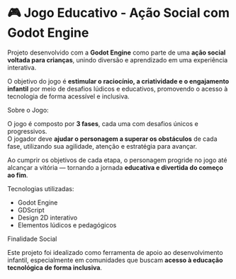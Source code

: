 # 🎮 Jogo Educativo - Ação Social com Godot Engine

Projeto desenvolvido com a **Godot Engine** como parte de uma **ação social voltada para crianças**, unindo diversão e aprendizado em uma experiência interativa.

O objetivo do jogo é **estimular o raciocínio, a criatividade e o engajamento infantil** por meio de desafios lúdicos e educativos, promovendo o acesso à tecnologia de forma acessível e inclusiva.

Sobre o Jogo:

O jogo é composto por **3 fases**, cada uma com desafios únicos e progressivos.  
O jogador deve **ajudar o personagem a superar os obstáculos** de cada fase, utilizando sua agilidade, atenção e estratégia para avançar.

Ao cumprir os objetivos de cada etapa, o personagem progride no jogo até alcançar a vitória — tornando a jornada **educativa e divertida do começo ao fim**.

Tecnologias utilizadas:
- Godot Engine
- GDScript
- Design 2D interativo
- Elementos lúdicos e pedagógicos

Finalidade Social

Este projeto foi idealizado como ferramenta de apoio ao desenvolvimento infantil, especialmente em comunidades que buscam **acesso à educação tecnológica de forma inclusiva**.





